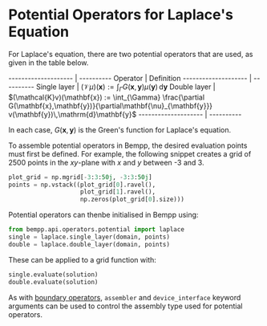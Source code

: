 Potential Operators for Laplace's Equation
==========================================

For Laplace's equation, there are two potential operators that are used, as given in the table
below.

-------------------- | ----------
Operator             | Definition
-------------------- | ----------
Single layer         | $(\mathcal{V}\mu)(\mathbf{x}) := \int_{\Gamma} G(\mathbf{x},\mathbf{y}) \mu(\mathbf{y})\,\mathrm{d}\mathbf{y}$
Double layer         | $(\mathcal{K}v)(\mathbf{x}) := \int_{\Gamma} \frac{\partial G(\mathbf{x},\mathbf{y})}{\partial\mathbf{\nu}_{\mathbf{y}}} v(\mathbf{y})\,\mathrm{d}\mathbf{y}$
-------------------- | ----------


In each case, $G(\mathbf{x},\mathbf{y})$ is the Green's function for Laplace's equation.

To assemble potential operators in Bempp, the desired evaluation points must first be defined.
For example, the following snippet creates a grid of 2500 points in the $x$$y$-plane with
$x$ and $y$ between -3 and 3.

```python
plot_grid = np.mgrid[-3:3:50j, -3:3:50j]
points = np.vstack((plot_grid[0].ravel(),
                    plot_grid[1].ravel(),
                    np.zeros(plot_grid[0].size)))
```

Potential operators can thenbe initialised in Bempp using:
```python
from bempp.api.operators.potential import laplace
single = laplace.single_layer(domain, points)
double = laplace.double_layer(domain, points)
```

These can be applied to a grid function with:
```python
single.evaluate(solution)
double.evaluate(solution)
```

As with [boundary operators](laplace_boundary_operators.md), `assembler` and `device_interface`
keyword arguments can be used to control the assembly type used for potential operators.
